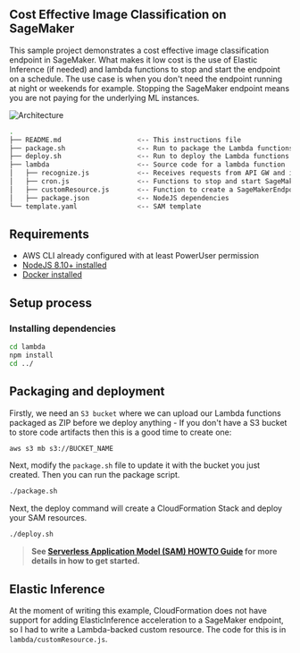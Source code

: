 ## Cost Effective Image Classification on SageMaker

This sample project demonstrates a cost effective image classification endpoint in SageMaker. What makes it low cost
is the use of Elastic Inference (if needed) and lambda functions to stop and start the endpoint on a schedule. The use case is 
when you don't need the endpoint running at night or weekends for example. Stopping the SageMaker endpoint means you 
are not paying for the underlying ML instances. 


![Architecture](./arch.png)

```bash
.
├── README.md                   <-- This instructions file
├── package.sh                  <-- Run to package the Lambda functions
├── deploy.sh                   <-- Run to deploy the Lambda functions
├── lambda                      <-- Source code for a lambda function
│   ├── recognize.js            <-- Receives requests from API GW and invokes SageMaker
│   ├── cron.js                 <-- Functions to stop and start SageMaker endpoint
│   ├── customResource.js       <-- Function to create a SageMakerEndpointConfiguration that supports ElasticInference
│   ├── package.json            <-- NodeJS dependencies
└── template.yaml               <-- SAM template
```

## Requirements

* AWS CLI already configured with at least PowerUser permission
* [NodeJS 8.10+ installed](https://nodejs.org/en/download/)
* [Docker installed](https://www.docker.com/community-edition)

## Setup process

### Installing dependencies

```bash
cd lambda
npm install
cd ../
```

## Packaging and deployment

Firstly, we need an `S3 bucket` where we can upload our Lambda functions packaged as ZIP before we deploy anything - If you don't have a S3 bucket to store code artifacts then this is a good time to create one:

```bash
aws s3 mb s3://BUCKET_NAME
```

Next, modify the `package.sh` file to update it with the bucket you just created. Then you 
can run the package script. 

```bash
./package.sh
```

Next, the deploy command will create a CloudFormation Stack and deploy your SAM resources.

```bash
./deploy.sh
```

> **See [Serverless Application Model (SAM) HOWTO Guide](https://github.com/awslabs/serverless-application-model/blob/master/HOWTO.md) for more details in how to get started.**

## Elastic Inference

At the moment of writing this example, CloudFormation does not have support for adding ElasticInference acceleration to 
a SageMaker endpoint, so I had to write a Lambda-backed custom resource. The code for this is in `lambda/customResource.js`.